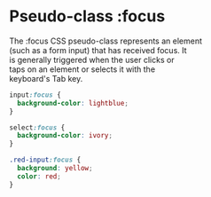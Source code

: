 # Pseudo-class :focus

The :focus CSS pseudo-class represents an element  
(such as a form input) that has received focus. It  
is generally triggered when the user clicks or  
taps on an element or selects it with the  
keyboard's Tab key.  

```css
input:focus {
  background-color: lightblue;
}

select:focus {
  background-color: ivory;
}

.red-input:focus {
  background: yellow;
  color: red;
}
```
